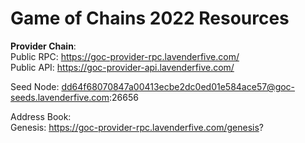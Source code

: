 # Game of Chains 2022 Resources
  
**Provider Chain**:  
Public RPC: https://goc-provider-rpc.lavenderfive.com/  
Public API: https://goc-provider-api.lavenderfive.com/  
  
Seed Node: dd64f68070847a00413ecbe2dc0ed01e584ace57@goc-seeds.lavenderfive.com:26656    
  
Address Book:   
Genesis: https://goc-provider-rpc.lavenderfive.com/genesis?  
